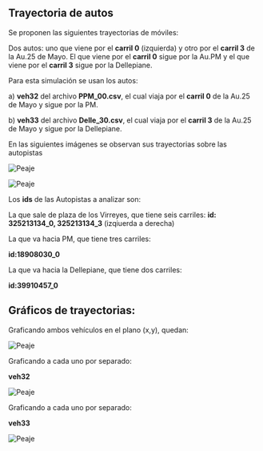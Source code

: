 ## Trayectoria de autos

Se proponen las siguientes trayectorias de móviles:

Dos autos: uno que viene por el __carril 0__ (izquierda) y otro por el __carril 3__ de la Au.25 de Mayo. El que viene por el __carril 0__ sigue por la Au.PM y el que viene por el __carril 3__ sigue por la Dellepiane.

Para esta simulación se usan los autos: 

a) __veh32__ del archivo __PPM_00.csv__, el cual viaja por el __carril 0__ de la Au.25 de Mayo y sigue por la PM.

b) __veh33__ del archivo __Delle_30.csv__, el cual viaja por el __carril 3__ de la Au.25 de Mayo y sigue por la Dellepiane.

En las siguientes imágenes se observan sus trayectorias sobre las autopistas

![Peaje](Imgs/Movil_hacia_PM.png)

![Peaje](Imgs/Movil_hacia_Dell.png)


Los __ids__ de las Autopistas a analizar son:

La que sale de plaza de los Virreyes, que tiene seis carriles:
__id: 325213134_0, 325213134_3__ (izqiuerda a derecha)

La que va hacia PM, que tiene tres carriles:

__id:18908030_0__

La que va hacia la Dellepiane, que tiene dos carriles:

__id:39910457_0__

## Gráficos de trayectorias:

Graficando ambos vehículos en el plano (x,y), quedan:

![Peaje](Imgs/Ambos_Veh.png)

Graficando a cada uno por separado:

__veh32__

![Peaje](Imgs/Veh_32.png)

Graficando a cada uno por separado:

__veh33__

![Peaje](Imgs/Veh_32.png)



